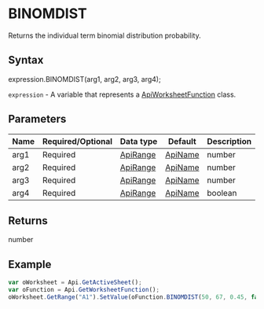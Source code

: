 # BINOMDIST

Returns the individual term binomial distribution probability.

## Syntax

expression.BINOMDIST(arg1, arg2, arg3, arg4);

`expression` - A variable that represents a [ApiWorksheetFunction](../ApiWorksheetFunction.md) class.

## Parameters

| **Name** | **Required/Optional** | **Data type** | **Default** | **Description** |
| ------------- | ------------- | ------------- | ------------- | ------------- |
| arg1 | Required | [ApiRange](../../ApiRange/ApiRange.md) | [ApiName](../../ApiName/ApiName.md) | number |  | The number of successes in trials. |
| arg2 | Required | [ApiRange](../../ApiRange/ApiRange.md) | [ApiName](../../ApiName/ApiName.md) | number |  | The number of independent trials. |
| arg3 | Required | [ApiRange](../../ApiRange/ApiRange.md) | [ApiName](../../ApiName/ApiName.md) | number |  | The probability of success on each trial. |
| arg4 | Required | [ApiRange](../../ApiRange/ApiRange.md) | [ApiName](../../ApiName/ApiName.md) | boolean |  | Specifies if this is the cumulative distribution function (**true**) or the probability mass function (**false**). |

## Returns

number

## Example



```javascript
var oWorksheet = Api.GetActiveSheet();
var oFunction = Api.GetWorksheetFunction();
oWorksheet.GetRange("A1").SetValue(oFunction.BINOMDIST(50, 67, 0.45, false));
```
